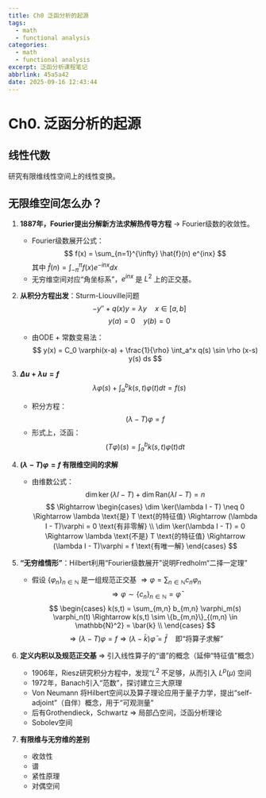 ```yaml
---
title: Ch0 泛函分析的起源
tags:
  - math
  - functional analysis
categories:
  - math
  - functional analysis
excerpt: 泛函分析课程笔记
abbrlink: 45a5a42
date: 2025-09-16 12:43:44
---
```

# Ch0. 泛函分析的起源

## 线性代数
研究有限维线性空间上的线性变换。

## 无限维空间怎么办？

1. **1887年，Fourier提出分解新方法求解热传导方程** → Fourier级数的收敛性。
   - Fourier级数展开公式：
     $$
     f(x) = \sum_{n=1}^{\infty} \hat{f}(n) e^{inx}
     $$
     其中 $\hat{f}(n) = \int_{-\pi}^{\pi} f(x) e^{-inx} dx$
   - 无穷维空间对应“角坐标系”，$e^{inx}$ 是 $L^2$ 上的正交基。

2. **从积分方程出发**：Sturm-Liouville问题
   $$
   -y'' + q(x)y = \lambda y \quad x \in [a, b]
   $$
   $$
   y(a) = 0 \quad y(b) = 0
   $$
   - 由ODE + 常数变易法：
     $$
     y(x) = C_0 \varphi(x-a) + \frac{1}{\rho} \int_a^x q(s) \sin \rho (x-s) y(s) ds
     $$

3. **$\Delta u + \lambda u = f$**
   $$
   \lambda \varphi(s) + \int_a^b k(s,t) \varphi(t) dt = f(s)
   $$
   - 积分方程：
     $$
     (\lambda - T) \varphi = f
     $$
   - 形式上，泛函：
     $$
     (T \varphi)(s) = \int_a^b k(s,t) \varphi(t) dt
     $$

4. **$(\lambda - T)\varphi = f$ 有限维空间的求解**
   - 由维数公式：
     $$
     \dim \ker(\lambda I - T) + \dim \text{Ran}(\lambda I - T) = n
     $$
     $$
     \Rightarrow \begin{cases} 
     \dim \ker(\lambda I - T) \neq 0 \Rightarrow \lambda \text{是} T \text{的特征值} \Rightarrow (\lambda I - T)\varphi = 0 \text{有非零解} \\
     \dim \ker(\lambda I - T) = 0 \Rightarrow \lambda \text{不是} T \text{的特征值} \Rightarrow (\lambda I - T)\varphi = f \text{有唯一解}
     \end{cases}
     $$

5. **“无穷维情形”**：Hilbert利用“Fourier级数展开”说明Fredholm“二择一定理”
   - 假设 $\{\varphi_n\}_{n \in \mathbb{N}}$ 是一组规范正交基 $\Rightarrow \varphi = \sum_{n \in \mathbb{N}} c_n \varphi_n$
     $$
     \Rightarrow \varphi \sim \{c_n\}_{n \in \mathbb{N}} = \bar{\varphi}
     $$
     $$
     \begin{cases} 
     k(s,t) = \sum_{m,n} b_{m,n} \varphi_m(s) \varphi_n(t) \Rightarrow k(s,t) \sim \{b_{m,n}\}_{(m,n) \in \mathbb{N}^2} = \bar{k} \\
     \end{cases}
     $$
     $$
     \Rightarrow (\lambda - T)\varphi = f \Rightarrow (\lambda - \bar{k})\bar{\varphi} = \bar{f} \quad \text{即“将算子求解”}
     $$

6. **定义内积以及规范正交基** ⇒ 引入线性算子的“谱”的概念（延伸“特征值”概念）
   - 1906年，Riesz研究积分方程中，发现“$L^2$ 不足够，从而引入 $L^p(\mu)$ 空间
   - 1972年，Banach引入“范数”，探讨建立三大原理
   - Von Neumann 将Hilbert空间以及算子理论应用于量子力学，提出“self-adjoint”（自伴）概念，用于“可观测量”
   - 后有Grothendieck，Schwartz ⇒ 局部凸空间，泛函分析理论
   - Sobolev空间

7. **有限维与无穷维的差别**
   - 收敛性
   - 谱
   - 紧性原理
   - 对偶空间